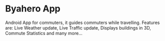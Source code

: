 # Byahero App
Android App for commuters, it guides commuters while travelling.
Features are:
Live Weather update,
Live Traffic update,
Displays buildings in 3D,
Commute Statistics
and many more...

